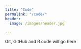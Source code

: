 ```yaml
---
title: "Code"
permalink: "/code/"
header:
  image: /images/header.jpg

---
```


Git, GitHub and R code will go here
